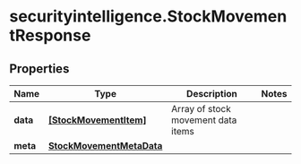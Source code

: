 # securityintelligence.StockMovementResponse

## Properties

Name | Type | Description | Notes
------------ | ------------- | ------------- | -------------
**data** | [**[StockMovementItem]**](StockMovementItem.md) | Array of stock movement data items | 
**meta** | [**StockMovementMetaData**](StockMovementMetaData.md) |  | 


